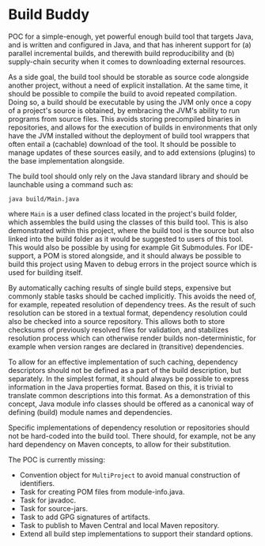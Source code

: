 Build Buddy
===========

POC for a simple-enough, yet powerful enough build tool that targets Java, and is written and configured in Java, and 
that has inherent support for (a) parallel incremental builds, and therewith build reproducibility and (b) supply-chain 
security when it comes to downloading external resources.

As a side goal, the build tool should be storable as source code alongside another project, without a need of explicit 
installation. At the same time, it should be possible to compile the build to avoid repeated compilation. Doing so, a 
build should be executable by using the JVM only once a copy of a project's source is obtained, by embracing the JVM's 
ability to run programs from source files. This avoids storing precompiled binaries in repositories, and allows for the 
execution of builds in environments that only have the JVM installed without the deployment of build tool wrappers that 
often entail a (cachable) download of the tool. It should be possible to manage updates of these sources easily, and to 
add extensions (plugins) to the base implementation alongside.

The build tool should only rely on the Java standard library and should be launchable using a command such as:

    java build/Main.java

where `Main` is a user defined class located in the project's build folder, which assembles the build using the
classes of this build tool. This is also demonstrated within this project, where the build tool is the source but
also linked into the build folder as it would be suggested to users of this tool. This would also be possible by
using for example Git Submodules. For IDE-support, a POM is stored alongside, and it should always be possible to
build this project using Maven to debug errors in the project source which is used for building itself.

By automatically caching results of single build steps, expensive but commonly stable tasks should be cached implicitly.
This avoids the need of, for example, repeated resolution of dependency trees. As the result of such resolution can
be stored in a textual format, dependency resolution could also be checked into a source repository. This allows both 
to store checksums of previously resolved files for validation, and stabilizes resolution process which can otherwise
render builds non-deterministic, for example when version ranges are declared in (transitive) dependencies.

To allow for an effective implementation of such caching, dependency descriptors should not be defined as a part of the 
build description, but separately. In the simplest format, it should always be possible to express information in the 
Java properties format. Based on this, it is trivial to translate common descriptions into this format. As a 
demonstration of this concept, Java module info classes should be offered as a canonical way of defining (build) module 
names and dependencies.

Specific implementations of dependency resolution or repositories should not be hard-coded into the build tool. 
There should, for example, not be any hard dependency on Maven concepts, to allow for their substitution. 

The POC is currently missing:
- Convention object for `MultiProject` to avoid manual construction of identifiers.
- Task for creating POM files from module-info.java.
- Task for javadoc.
- Task for source-jars.
- Task to add GPG signatures of artifacts.
- Task to publish to Maven Central and local Maven repository.
- Extend all build step implementations to support their standard options.
